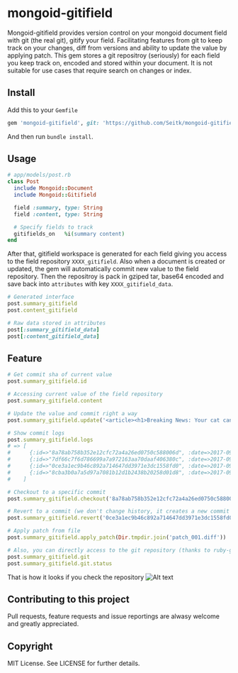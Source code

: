 mongoid-gitifield
=================

Mongoid-gitifield provides version control on your mongoid document field with git (the real git), gitify your field. Facilitating features from git to keep track on your changes, diff from versions and ability to update the value by applying patch. This gem stores a git repositroy (seriously) for each field you keep track on, encoded and stored within your document. It is not suitable for use cases that require search on changes or index.

Install
-------

Add this to your `Gemfile`

```ruby
gem 'mongoid-gitifield', git: 'https://github.com/Seitk/mongoid-gitifield.git'
```

And then run `bundle install`.

Usage
-----

```ruby
# app/models/post.rb
class Post
  include Mongoid::Document
  include Mongoid::Gitifield

  field :summary, type: String
  field :content, type: String

  # Specify fields to track
  gitifields_on   %i(summary content)
end
```

After that, gitifield workspace is generated for each field giving you access to the field repository `XXXX_gitifield`. Also when a document is created or updated, the gem will automatically commit new value to the field repository. Then the repositroy is pack in gziped tar, base64 encoded and save back into `attributes` with key `XXXX_gitifield_data`.   

```ruby
# Generated interface
post.summary_gitifield
post.content_gitifield

# Raw data stored in attributes
post[:summary_gitifield_data]
post[:content_gitifield_data]
```

Feature
-------

```ruby
# Get commit sha of current value
post.summary_gitifield.id

# Accessing current value of the field repository
post.summary_gitifield.content

# Update the value and commit right a way
post.summary_gitifield.update('<article><h1>Breaking News: Your cat can pick up on how you are feeling</h1></article>')

# Show commit logs
post.summary_gitifield.logs
# => [
#      {:id=>"8a78ab758b352e12cfc72a4a26ed0750c588006d", :date=>2017-09-30 11:02:16 +0000},
#      {:id=>"7df66c7f6d786699a7a972163aa70daaf406380c", :date=>2017-09-30 10:30:08 +0000},
#      {:id=>"0ce3a1ec9b46c892a714647dd3971e3dc1558fd0", :date=>2017-09-30 10:05:23 +0000},
#      {:id=>"8cba3b0a7a5d97a7081b12d1b2438b20258d01d8", :date=>2017-09-30 10:00:44 +0000}
#    ]

# Checkout to a specific commit
post.summary_gitifield.checkout('8a78ab758b352e12cfc72a4a26ed0750c588006d')

# Revert to a commit (we don't change history, it creates a new commit with the value instead)
post.summary_gitifield.revert('0ce3a1ec9b46c892a714647dd3971e3dc1558fd0')

# Apply patch from file
post.summary_gitifield.apply_patch(Dir.tmpdir.join('patch_001.diff'))

# Also, you can directly access to the git repository (thanks to ruby-git gem)
post.summary_gitifield.git
post.summary_gitifield.git.status
```

That is how it looks if you check the repository
![Alt text](https://storage.googleapis.com/philip-test/gitifield.png "The field repository")


Contributing to this project
----------------------------

Pull requests, feature requests and issue reportings are alwasy welcome and greatly appreciated.

Copyright
---------

MIT License. See LICENSE for further details.